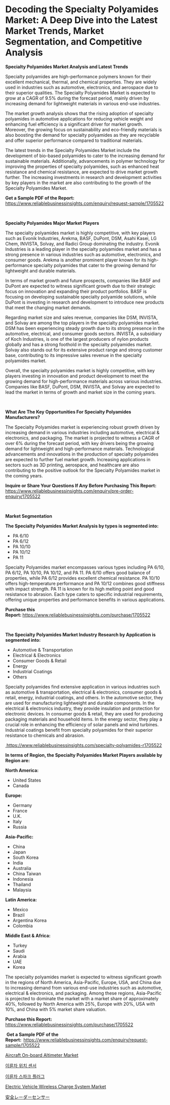 <p><h1>Decoding the Specialty Polyamides Market: A Deep Dive into the Latest Market Trends, Market Segmentation, and Competitive Analysis</h1></p><p><strong>Specialty Polyamides Market Analysis and Latest Trends</strong></p>
<p><p>Specialty polyamides are high-performance polymers known for their excellent mechanical, thermal, and chemical properties. They are widely used in industries such as automotive, electronics, and aerospace due to their superior qualities. The Specialty Polyamides Market is expected to grow at a CAGR of 9.5% during the forecast period, mainly driven by increasing demand for lightweight materials in various end-use industries. </p><p>The market growth analysis shows that the rising adoption of specialty polyamides in automotive applications for reducing vehicle weight and enhancing fuel efficiency is a significant driver for market growth. Moreover, the growing focus on sustainability and eco-friendly materials is also boosting the demand for specialty polyamides as they are recyclable and offer superior performance compared to traditional materials.</p><p>The latest trends in the Specialty Polyamides Market include the development of bio-based polyamides to cater to the increasing demand for sustainable materials. Additionally, advancements in polymer technology for improving the properties of specialty polyamides, such as enhanced heat resistance and chemical resistance, are expected to drive market growth further. The increasing investments in research and development activities by key players in the market are also contributing to the growth of the Specialty Polyamides Market.</p></p>
<p><strong>Get a Sample PDF of the Report:&nbsp;</strong> <a href="https://www.reliablebusinessinsights.com/enquiry/request-sample/1705522">https://www.reliablebusinessinsights.com/enquiry/request-sample/1705522</a></p>
<p>&nbsp;</p>
<p><strong>Specialty Polyamides Major Market Players</strong></p>
<p><p>The specialty polyamides market is highly competitive, with key players such as Evonik Industries, Arekma, BASF, DuPont, DSM, Asahi Kasei, LG Chem, INVISTA, Solvay, and Radici Group dominating the industry. Evonik Industries is a leading player in the specialty polyamides market and has a strong presence in various industries such as automotive, electronics, and consumer goods. Arekma is another prominent player known for its high-performance specialty polyamides that cater to the growing demand for lightweight and durable materials.</p><p>In terms of market growth and future prospects, companies like BASF and DuPont are expected to witness significant growth due to their strategic focus on innovation and expanding their product portfolios. BASF is focusing on developing sustainable specialty polyamide solutions, while DuPont is investing in research and development to introduce new products that meet the changing market demands.</p><p>Regarding market size and sales revenue, companies like DSM, INVISTA, and Solvay are among the top players in the specialty polyamides market. DSM has been experiencing steady growth due to its strong presence in the automotive, electrical, and consumer goods sectors. INVISTA, a subsidiary of Koch Industries, is one of the largest producers of nylon products globally and has a strong foothold in the specialty polyamides market. Solvay also stands out for its extensive product range and strong customer base, contributing to its impressive sales revenue in the specialty polyamides market.</p><p>Overall, the specialty polyamides market is highly competitive, with key players investing in innovation and product development to meet the growing demand for high-performance materials across various industries. Companies like BASF, DuPont, DSM, INVISTA, and Solvay are expected to lead the market in terms of growth and market size in the coming years.</p></p>
<p>&nbsp;</p>
<p><strong>What Are The Key Opportunities For Specialty Polyamides Manufacturers?</strong></p>
<p><p>The Specialty Polyamides market is experiencing robust growth driven by increasing demand in various industries including automotive, electrical & electronics, and packaging. The market is projected to witness a CAGR of over 6% during the forecast period, with key drivers being the growing demand for lightweight and high-performance materials. Technological advancements and innovations in the production of specialty polyamides are expected to further fuel market growth. Increasing applications in sectors such as 3D printing, aerospace, and healthcare are also contributing to the positive outlook for the Specialty Polyamides market in the coming years.</p></p>
<p><strong>Inquire or Share Your Questions If Any Before Purchasing This Report:</strong> <a href="https://www.reliablebusinessinsights.com/enquiry/pre-order-enquiry/1705522">https://www.reliablebusinessinsights.com/enquiry/pre-order-enquiry/1705522</a></p>
<p>&nbsp;</p>
<p><strong>Market Segmentation</strong></p>
<p><strong>The Specialty Polyamides Market Analysis by types is segmented into:</strong></p>
<p><ul><li>PA 6/10</li><li>PA 6/12</li><li>PA 10/10</li><li>PA 10/12</li><li>PA 11</li></ul></p>
<p><p>Specialty Polyamides market encompasses various types including PA 6/10, PA 6/12, PA 10/10, PA 10/12, and PA 11. PA 6/10 offers good balance of properties, while PA 6/12 provides excellent chemical resistance. PA 10/10 offers high-temperature performance and PA 10/12 combines good stiffness with impact strength. PA 11 is known for its high melting point and good resistance to abrasion. Each type caters to specific industrial requirements, offering unique properties and performance benefits in various applications.</p></p>
<p><strong>Purchase this Report:&nbsp;</strong><a href="https://www.reliablebusinessinsights.com/purchase/1705522">https://www.reliablebusinessinsights.com/purchase/1705522</a></p>
<p>&nbsp;</p>
<p><strong>The Specialty Polyamides Market Industry Research by Application is segmented into:</strong></p>
<p><ul><li>Automotive & Transportation</li><li>Electrical & Electronics</li><li>Consumer Goods & Retail</li><li>Energy</li><li>Industrial Coatings</li><li>Others</li></ul></p>
<p><p>Specialty polyamides find extensive application in various industries such as automotive & transportation, electrical & electronics, consumer goods & retail, energy, industrial coatings, and others. In the automotive sector, they are used for manufacturing lightweight and durable components. In the electrical & electronics industry, they provide insulation and protection for electronic devices. In consumer goods & retail, they are used for producing packaging materials and household items. In the energy sector, they play a crucial role in enhancing the efficiency of solar panels and wind turbines. Industrial coatings benefit from specialty polyamides for their superior resistance to chemicals and abrasion.</p></p>
<p><a href="https://www.reliablebusinessinsights.com/specialty-polyamides-r1705522">&nbsp;https://www.reliablebusinessinsights.com/specialty-polyamides-r1705522</a></p>
<p><strong>In terms of Region, the Specialty Polyamides Market Players available by Region are:</strong></p>
<p>
    <p> <strong> North America: </strong>
        <ul>
            <li>United States</li>
            <li>Canada</li>
        </ul>
        </p> 
    <p> <strong> Europe: </strong>
        <ul>
            <li>Germany</li>
            <li>France</li>
            <li>U.K.</li>
            <li>Italy</li>
            <li>Russia</li>
        </ul>
        </p> 
    <p> <strong> Asia-Pacific: </strong>
        <ul>
            <li>China</li>
            <li>Japan</li>
            <li>South Korea</li>
            <li>India</li>
            <li>Australia</li>
            <li>China Taiwan</li>
            <li>Indonesia</li>
            <li>Thailand</li>
            <li>Malaysia</li>
        </ul>
        </p> 
    <p> <strong> Latin America: </strong>
        <ul>
            <li>Mexico</li>
            <li>Brazil</li>
            <li>Argentina Korea</li>
            <li>Colombia</li>
        </ul>
        </p> 
    <p> <strong> Middle East & Africa: </strong>
        <ul>
            <li>Turkey</li>
            <li>Saudi</li>
            <li>Arabia</li>
            <li>UAE</li>
            <li>Korea</li>
        </ul>
    </p>
    </p>
<p><p>The specialty polyamides market is expected to witness significant growth in the regions of North America, Asia-Pacific, Europe, USA, and China due to increasing demand from various end-use industries such as automotive, electrical & electronics, and packaging. Among these regions, Asia-Pacific is projected to dominate the market with a market share of approximately 40%, followed by North America with 25%, Europe with 20%, USA with 10%, and China with 5% market share valuation.</p></p>
<p><strong>Purchase this Report: </strong><a href="https://www.reliablebusinessinsights.com/purchase/1705522">https://www.reliablebusinessinsights.com/purchase/1705522</a></p>
<p>&nbsp;<strong>Get a Sample PDF of the Report:&nbsp;&nbsp;</strong><a href="https://www.reliablebusinessinsights.com/enquiry/request-sample/1705522">https://www.reliablebusinessinsights.com/enquiry/request-sample/1705522</a></p>
<p><strong></strong></p>
<p><p><a href="https://github.com/BryceTownsendr/Market-Research-Report-List-5/blob/main/aircraft-on-board-altimeter-market.md">Aircraft On-board Altimeter Market</a></p><p><a href="https://github.com/marufmohassin05/Market-Research-Report-List-1/blob/main/9409489118137.md">이륜차 위치 센서</a></p><p><a href="https://github.com/lzuwsfreyoq70/Market-Research-Report-List-2/blob/main/8325065118138.md">이륜차 스파크 플러그</a></p><p><a href="https://github.com/caicuccucga/Market-Research-Report-List-1/blob/main/electric-vehicle-wireless-charge-system-market.md">Electric Vehicle Wireless Charge System Market</a></p><p><a href="https://medium.com/@qarpaiop35/%E3%82%BB%E3%83%BC%E3%83%95%E3%83%AC%E3%83%BC%E3%83%80%E3%83%BC%E3%82%BB%E3%83%B3%E3%82%B5%E3%83%BC%E5%B8%82%E5%A0%B4%E3%81%AF-2024%E5%B9%B4%E3%81%8B%E3%82%892031%E5%B9%B4%E3%81%BE%E3%81%A7%E3%81%AE%E6%9C%9F%E9%96%93%E3%81%AB%E3%81%8A%E3%81%91%E3%82%8B%E6%96%B0%E8%88%88%E3%83%88%E3%83%AC%E3%83%B3%E3%83%89%E3%82%84%E5%B0%86%E6%9D%A5%E3%81%AE%E5%B1%95%E6%9C%9B%E3%81%AB%E5%90%91%E3%81%91%E3%81%A6%E9%80%B2%E5%8C%96%E3%81%97%E3%81%A6%E3%81%84%E3%81%BE%E3%81%99-8d616f8e9463">安全レーダーセンサー</a></p></p>